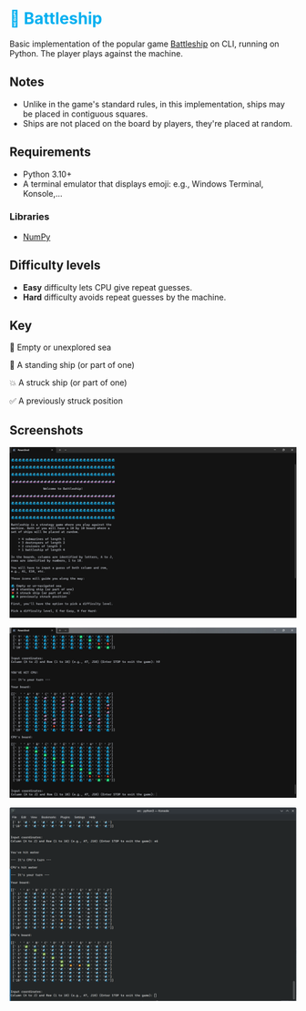 # <font color="#00b0f0">🚢 Battleship</font>

Basic implementation of the popular game [Battleship](https://en.wikipedia.org/wiki/Battleship_(game)) on CLI, running on Python. The player plays against the machine.


## Notes

- Unlike in the game's standard rules, in this implementation, ships may be placed in contiguous squares.
- Ships are not placed on the board by players, they're placed at random.

## Requirements 

- Python 3.10+
- A terminal emulator that displays emoji: e.g., Windows Terminal, Konsole,...

### Libraries
 - [NumPy](https://github.com/numpy/numpy)


## Difficulty levels

- **Easy** difficulty lets CPU give repeat guesses. 
- **Hard** difficulty avoids repeat guesses by the machine.

## Key
🌊  Empty or unexplored sea

🚢  A standing ship (or part of one)

💥  A struck ship (or part of one)

✅  A previously struck position
## Screenshots


![Welcome image](<docs/screenshot_01.png>)

![Midgame image](<docs/screenshot_02.png>)

![Midgame image](<docs/screenshot_03.png>)